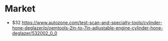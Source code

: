 # Market
- $32 https://www.autozone.com/test-scan-and-specialty-tools/cylinder-hone-deglazer/p/oemtools-2in-to-7in-adjustable-engine-cylinder-hone-deglazer/532002_0_0
